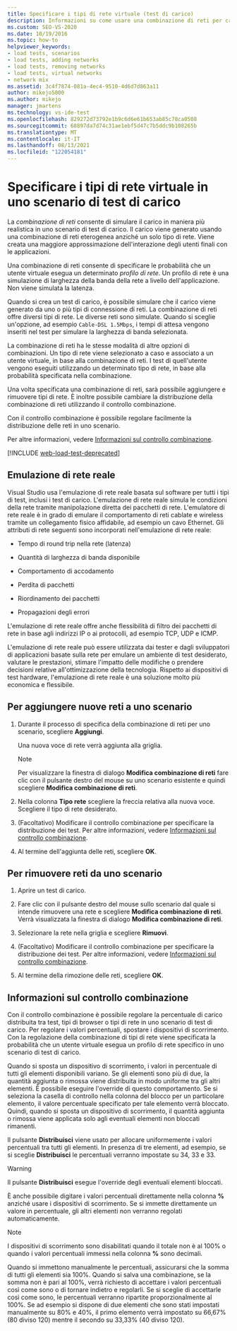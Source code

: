 ```yaml
---
title: Specificare i tipi di rete virtuale (test di carico)
description: Informazioni su come usare una combinazione di reti per creare un'approssimazione più vicina del modo in cui gli utenti finali interagiscono con le applicazioni.
ms.custom: SEO-VS-2020
ms.date: 10/19/2016
ms.topic: how-to
helpviewer_keywords:
- load tests, scenarios
- load tests, adding networks
- load tests, removing networks
- load tests, virtual networks
- network mix
ms.assetid: 3c4f7874-081a-4ec4-9510-4d6d7d863a11
author: mikejo5000
ms.author: mikejo
manager: jmartens
ms.technology: vs-ide-test
ms.openlocfilehash: 829272d73792e1b9c6d6e61b653ab85c78ca0508
ms.sourcegitcommit: 68897da7d74c31ae1ebf5d47c7b5ddc9b108265b
ms.translationtype: MT
ms.contentlocale: it-IT
ms.lasthandoff: 08/13/2021
ms.locfileid: "122054181"
---
```

# <a name="specify-virtual-network-types-in-a-load-test-scenario"></a>Specificare i tipi di rete virtuale in uno scenario di test di carico

La *combinazione di reti* consente di simulare il carico in maniera più realistica in uno scenario di test di carico. Il carico viene generato usando una combinazione di reti eterogenea anziché un solo tipo di rete. Viene creata una maggiore approssimazione dell'interazione degli utenti finali con le applicazioni.

Una combinazione di reti consente di specificare le probabilità che un utente virtuale esegua un determinato *profilo di rete*. Un profilo di rete è una simulazione di larghezza della banda della rete a livello dell'applicazione. Non viene simulata la latenza.

Quando si crea un test di carico, è possibile simulare che il carico viene generato da uno o più tipi di connessione di reti. La combinazione di reti offre diversi tipi di rete. Le diverse reti sono simulate. Quando si sceglie un'opzione, ad esempio `Cable-DSL 1.5Mbps`, i tempi di attesa vengono inseriti nel test per simulare la larghezza di banda selezionata.

La combinazione di reti ha le stesse modalità di altre opzioni di combinazioni. Un tipo di rete viene selezionato a caso e associato a un utente virtuale, in base alla combinazione di reti. I test di quell'utente vengono eseguiti utilizzando un determinato tipo di rete, in base alla probabilità specificata nella combinazione.

Una volta specificata una combinazione di reti, sarà possibile aggiungere e rimuovere tipi di rete. È inoltre possibile cambiare la distribuzione della combinazione di reti utilizzando il controllo combinazione.

Con il controllo combinazione è possibile regolare facilmente la distribuzione delle reti in uno scenario.

Per altre informazioni, vedere [Informazioni sul controllo combinazione](../test/specify-virtual-network-types-in-a-load-test-scenario.md).

[!INCLUDE [web-load-test-deprecated](includes/web-load-test-deprecated.md)]

## <a name="true-network-emulation"></a>Emulazione di rete reale

Visual Studio usa l'emulazione di rete reale basata sul software per tutti i tipi di test, inclusi i test di carico. L'emulazione di rete reale simula le condizioni della rete tramite manipolazione diretta dei pacchetti di rete. L'emulatore di rete reale è in grado di emulare il comportamento di reti cablate e wireless tramite un collegamento fisico affidabile, ad esempio un cavo Ethernet. Gli attributi di rete seguenti sono incorporati nell'emulazione di rete reale:

- Tempo di round trip nella rete (latenza)

- Quantità di larghezza di banda disponibile

- Comportamento di accodamento

- Perdita di pacchetti

- Riordinamento dei pacchetti

- Propagazioni degli errori

L'emulazione di rete reale offre anche flessibilità di filtro dei pacchetti di rete in base agli indirizzi IP o ai protocolli, ad esempio TCP, UDP e ICMP.

L'emulazione di rete reale può essere utilizzata dai tester e dagli sviluppatori di applicazioni basate sulla rete per emulare un ambiente di test desiderato, valutare le prestazioni, stimare l'impatto delle modifiche o prendere decisioni relative all'ottimizzazione della tecnologia. Rispetto ai dispositivi di test hardware, l'emulazione di rete reale è una soluzione molto più economica e flessibile.

## <a name="to-add-new-networks-to-a-scenario"></a>Per aggiungere nuove reti a uno scenario

1. Durante il processo di specifica della combinazione di reti per uno scenario, scegliere **Aggiungi**.

     Una nuova voce di rete verrà aggiunta alla griglia.

    > [!NOTE]
    > Per visualizzare la finestra di dialogo **Modifica combinazione di reti** fare clic con il pulsante destro del mouse su uno scenario esistente e quindi scegliere **Modifica combinazione di reti**.

2. Nella colonna **Tipo rete** scegliere la freccia relativa alla nuova voce. Scegliere il tipo di rete desiderato.

3. (Facoltativo) Modificare il controllo combinazione per specificare la distribuzione dei test. Per altre informazioni, vedere [Informazioni sul controllo combinazione](../test/specify-virtual-network-types-in-a-load-test-scenario.md).

4. Al termine dell'aggiunta delle reti, scegliere **OK**.

## <a name="to-remove-networks-from-a-scenario"></a>Per rimuovere reti da uno scenario

1. Aprire un test di carico.

2. Fare clic con il pulsante destro del mouse sullo scenario dal quale si intende rimuovere una rete e scegliere **Modifica combinazione di reti**. Verrà visualizzata la finestra di dialogo **Modifica combinazione di reti**.

3. Selezionare la rete nella griglia e scegliere **Rimuovi**.

4. (Facoltativo) Modificare il controllo combinazione per specificare la distribuzione dei test. Per altre informazioni, vedere [Informazioni sul controllo combinazione](../test/specify-virtual-network-types-in-a-load-test-scenario.md).

5. Al termine della rimozione delle reti, scegliere **OK**.

## <a name="about-the-mix-control"></a>Informazioni sul controllo combinazione

Con il controllo combinazione è possibile regolare la percentuale di carico distribuita tra test, tipi di browser o tipi di rete in uno scenario di test di carico. Per regolare i valori percentuali, spostare i dispositivi di scorrimento. Con la regolazione della combinazione di tipi di rete viene specificata la probabilità che un utente virtuale esegua un profilo di rete specifico in uno scenario di test di carico.

Quando si sposta un dispositivo di scorrimento, i valori in percentuale di tutti gli elementi disponibili variano. Se gli elementi sono più di due, la quantità aggiunta o rimossa viene distribuita in modo uniforme tra gli altri elementi. È possibile eseguire l'override di questo comportamento. Se si seleziona la casella di controllo nella colonna del blocco per un particolare elemento, il valore percentuale specificato per tale elemento verrà bloccato. Quindi, quando si sposta un dispositivo di scorrimento, il quantità aggiunta o rimossa viene applicata solo agli eventuali elementi non bloccati rimanenti.

Il pulsante **Distribuisci** viene usato per allocare uniformemente i valori percentuali tra tutti gli elementi. In presenza di tre elementi, ad esempio, se si sceglie **Distribuisci** le percentuali verranno impostate su 34, 33 e 33.

> [!WARNING]
> Il pulsante **Distribuisci** esegue l'override degli eventuali elementi bloccati.

È anche possibile digitare i valori percentuali direttamente nella colonna **%** anziché usare i dispositivi di scorrimento. Se si immette direttamente un valore in percentuale, gli altri elementi non verranno regolati automaticamente.

> [!NOTE]
> I dispositivi di scorrimento sono disabilitati quando il totale non è al 100% o quando i valori percentuali immessi nella colonna **%** sono decimali.

Quando si immettono manualmente le percentuali, assicurarsi che la somma di tutti gli elementi sia 100%. Quando si salva una combinazione, se la somma non è pari al 100%, verrà richiesto di accettare i valori percentuali così come sono o di tornare indietro e regolarli. Se si sceglie di accettarle così come sono, le percentuali verranno ripartite proporzionalmente al 100%.  Se ad esempio si dispone di due elementi che sono stati impostati manualmente su 80% e 40%, il primo elemento verrà impostato su 66,67% (80 diviso 120) mentre il secondo su 33,33% (40 diviso 120).

